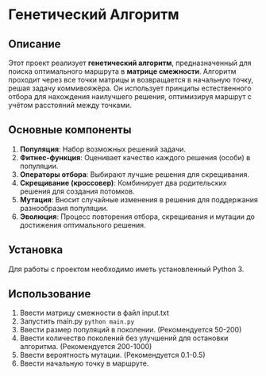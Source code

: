 # Генетический Алгоритм

## Описание
Этот проект реализует **генетический алгоритм**, предназначенный для поиска оптимального маршрута в **матрице смежности**. Алгоритм проходит через все точки матрицы и возвращается в начальную точку, решая задачу коммивояжёра. Он использует принципы естественного отбора для нахождения наилучшего решения, оптимизируя маршрут с учётом расстояний между точками.

## Основные компоненты
1. **Популяция**: Набор возможных решений задачи.
2. **Фитнес-функция**: Оценивает качество каждого решения (особи) в популяции.
3. **Операторы отбора**: Выбирают лучшие решения для скрещивания.
4. **Скрещивание (кроссовер)**: Комбинирует два родительских решения для создания потомков.
5. **Мутация**: Вносит случайные изменения в решения для поддержания разнообразия популяции.
6. **Эволюция**: Процесс повторения отбора, скрещивания и мутации до достижения оптимального решения.

## Установка
Для работы с проектом необходимо иметь установленный Python 3.

## Использование
1. Ввести матрицу смежности в файл input.txt
2. Запустить main.py ``` python main.py ```
3. Ввести размер популяций в поколении. (Рекомендуется 50-200)
4. Ввести количество поколений без улучшений для остановки алгоритма. (Рекомендуется 200-1000)
5. Ввести вероятность мутации. (Рекомендуется 0.1-0.5)
6. Ввести начальную точку в маршруте.
